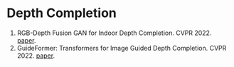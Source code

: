 # Depth Completion
1. RGB-Depth Fusion GAN for Indoor Depth Completion. CVPR 2022. [paper](https://openaccess.thecvf.com/content/CVPR2022/papers/Wang_RGB-Depth_Fusion_GAN_for_Indoor_Depth_Completion_CVPR_2022_paper.pdf). 
2. GuideFormer: Transformers for Image Guided Depth Completion. CVPR 2022. [paper](https://openaccess.thecvf.com/content/CVPR2022/papers/Rho_GuideFormer_Transformers_for_Image_Guided_Depth_Completion_CVPR_2022_paper.pdf).